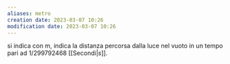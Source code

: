 ```yaml
---
aliases: metro
creation date: 2023-03-07 10:26
modification date: 2023-03-07 10:26
---
```

si indica con $\mathrm{m}$, indica la distanza percorsa dalla luce nel vuoto in un tempo pari ad $1 / 299792468$ [[Secondi|$s$]]. 